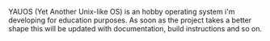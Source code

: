 YAUOS (Yet Another Unix-like OS) is an hobby operating system i'm developing for education purposes. As soon as the project takes a better shape this will be updated with documentation, build instructions and so on.

